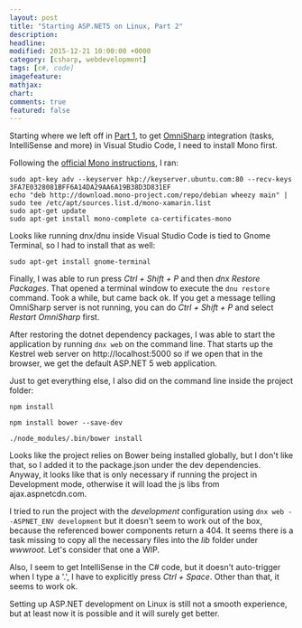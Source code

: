 ```yaml
---
layout: post
title: "Starting ASP.NET5 on Linux, Part 2"
description:
headline:
modified: 2015-12-21 10:00:00 +0000
category: [csharp, webdevelopment]
tags: [c#, code]
imagefeature:
mathjax:
chart:
comments: true
featured: false
---
```


Starting where we left off in [Part 1](starting-asp-net-5-part1), to get [OmniSharp](http://www.omnisharp.net/) integration (tasks, IntelliSense and more) in Visual Studio Code, I need to install Mono first.

Following the [official Mono instructions](http://www.mono-project.com/docs/getting-started/install/linux/#debian-ubuntu-and-derivatives), I ran:

```
sudo apt-key adv --keyserver hkp://keyserver.ubuntu.com:80 --recv-keys 3FA7E0328081BFF6A14DA29AA6A19B38D3D831EF
echo "deb http://download.mono-project.com/repo/debian wheezy main" | sudo tee /etc/apt/sources.list.d/mono-xamarin.list
sudo apt-get update
sudo apt-get install mono-complete ca-certificates-mono
```

Looks like running dnx/dnu inside Visual Studio Code is tied to Gnome Terminal, so I had to install that as well:

```
sudo apt-get install gnome-terminal
```

Finally, I was able to run press *Ctrl + Shift + P* and then *dnx Restore Packages*. That opened a terminal window to execute the ```dnu restore``` command. Took a while, but came back ok.
If you get a message telling OmniSharp server is not running, you can do *Ctrl + Shift + P* and select *Restart OmniSharp* first.

After restoring the dotnet dependency packages, I was able to start the application by running ```dnx web``` on the command line. That starts up the Kestrel web server on http://localhost:5000 so if we open that in the browser, we get the default ASP.NET 5 web application.

Just to get everything else, I also did on the command line inside the project folder:

```
npm install

npm install bower --save-dev

./node_modules/.bin/bower install
```

Looks like the project relies on Bower being installed globally, but I don't like that, so I added it to the package.json under the dev dependencies. Anyway, it looks like that is only necessary if running the project in Development mode, otherwise it will load the js libs from ajax.aspnetcdn.com.

I tried to run the project with the *development* configuration using ```dnx web --ASPNET_ENV development``` but it doesn't seem to work out of the box, because the referenced bower components return a 404. It seems there is a task missing to copy all the necessary files into the *lib* folder under *wwwroot*. Let's consider that one a WIP.

Also, I seem to get IntelliSense in the C# code, but it doesn't auto-trigger when I type a '.', I have to explicitly press *Ctrl + Space*. Other than that, it seems to work ok.

Setting up ASP.NET development on Linux is still not a smooth experience, but at least now it is possible and it will surely get better.
